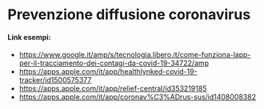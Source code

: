 # Prevenzione diffusione coronavirus

#### Link esempi:
- https://www.google.it/amp/s/tecnologia.libero.it/come-funziona-lapp-per-il-tracciamento-dei-contagi-da-covid-19-34722/amp
- https://apps.apple.com/it/app/healthlynked-covid-19-tracker/id1500575377
- https://apps.apple.com/it/app/relief-central/id353219185
- https://apps.apple.com/it/app/coronav%C3%ADrus-sus/id1408008382
